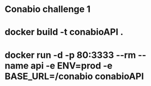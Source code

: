 # Conabio challenge 1

# docker build -t conabioAPI .

# docker run -d -p 80:3333 --rm --name api -e ENV=prod -e BASE_URL=/conabio conabioAPI
